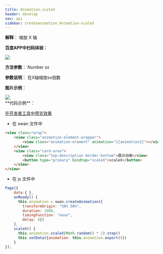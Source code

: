 ```yaml
---
title: Animation.scaleX
header: develop
nav: api
sidebar: createanimation_Animation-scaleX
---
```

 
 
 
**解释**： 缩放 X 轴

**百度APP中扫码体验：**

<img src="https://b.bdstatic.com/miniapp/assets/images/doc_demo/scaleX.png"  class="demo-qrcode-image" />

**方法参数**： Number sx

**参数说明**： 在X轴缩放sx倍数

**图片示例**：

<div class="m-doc-custom-examples">
    <div class="m-doc-custom-examples-correct">
        <img src="https://b.bdstatic.com/miniapp/images/scaleX.gif">
    </div>
    <div class="m-doc-custom-examples-correct">
        <img src=" ">
    </div>
    <div class="m-doc-custom-examples-correct">
        <img src=" ">
    </div>     
</div>
**代码示例**：

<a href="swanide://fragment/6007d96630c306b5c22cb6defe0652b41574216405521" title="在开发者工具中预览效果" target="_self">在开发者工具中预览效果</a>

* 在 swan 文件中

```html
<view class="wrap">
    <view class="animation-element-wrapper">
        <view class="animation-element" animation="{{animation}}"></view>
    </view>
    <view class="card-area">
        <view class="top-description border-bottom">展示动画</view>
        <button type="primary" bindtap="scaleX">scaleX</button>
    </view>
</view>
```
* 在 js 文件中

```js
Page({
    data:{ },
    onReady() {
      this.animation = swan.createAnimation({
        transformOrigin: "50% 50%",
        duration: 1000,
        timingFunction: "ease",
        delay: 0})
    },
    scaleX() {
      this.animation.scaleX(Math.random() * 2).step()
      this.setData({animation: this.animation.export()})
    }
});
```


